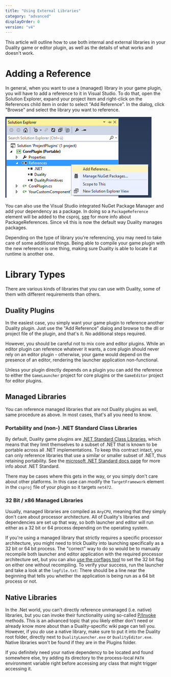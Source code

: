```yaml
---
title: "Using External Libraries"
category: "advanced"
displayOrder: 0
version: "v4"
---
```


This article will outline how to use both internal and external libraries in your Duality game or editor plugin, as well as the details of what works and doesn't work.

# Adding a Reference

In general, when you want to use a (managed) library in your game plugin, you will have to add a reference to it in Visual Studio. To do that, open the Solution Explorer, expand your project item and right-click on the References child item in order to select "Add Reference". In the dialog, click "Browse" and select the library you want to reference.

![](../img/LibraryUsage/AddReference.png)

You can also use the Visual Studio integrated NuGet Package Manager and add your dependency as a package. In doing so a `PackageReference` element will be added to the csproj, [see](https://docs.microsoft.com/en-us/nuget/consume-packages/package-references-in-project-files) for more info about PackageReferences. Since v4 this is now the default way Duality manages packages.

Depending on the type of library you're referencing, you may need to take care of some additional things. Being able to compile your game plugin with the new reference is one thing, making sure Duality is able to locate it at runtime is another one.

# Library Types

There are various kinds of libraries that you can use with Duality, some of them with different requirements than others.

## Duality Plugins

In the easiest case, you simply want your game plugin to reference another Duality plugin. Just use the "Add Reference" dialog and browse to the dll or project file of the plugin, and that's it. No additional steps required.

However, you should be careful not to mix core and editor plugins. While an editor plugin can reference whatever it wants, a core plugin should never rely on an editor plugin - otherwise, your game would depend on the presence of an editor, rendering the launcher application non-functional.

Unless your plugin directly depends on a plugin you can add the reference to either the `GameLauncher` project for core plugins or the `GameEditor` project for editor plugins.

## Managed Libraries

You can reference managed libraries that are not Duality plugins as well, same procedure as above. In most cases, that's all you need to know.

### Portability and (non-) .NET Standard Class Libraries

By default, Duality game plugins are [.NET Standard Class Libraries](Framework-Structure.md), which means that they limit themselves to a subset of .NET that is known to be portable across all .NET implementations. To keep this contract intact, you can only reference libraries that use a similar or smaller subset of .NET, thus retaining portability. See the [microsoft .NET Standard docs page](https://docs.microsoft.com/en-us/dotnet/standard/net-standard) for more info about .NET Standard.  

There may be cases where this gets in the way, or you simply don't care about other platforms. In this case can modify the `TargetFramework` element in the `csproj` file of your plugin so it targets `net472`. 

### 32 Bit / x86 Managed Libraries

Usually, managed libraries are compiled as `AnyCPU`, meaning that they simply don't care about processor architecture. All of Duality's libraries and dependencies are set up that way, so both launcher and editor will run either as a 32 bit or 64 process depending on the operating system.

If you're using a managed library that strictly requires a specific processor architecture, you might need to trick Duality into launching specifically as a 32 bit or 64 bit process. The "correct" way to do so would be to manually recompile both launcher and editor application with the required processor architecture set, but you can also [use the corflags tool](http://stackoverflow.com/q/17022457/2015377) to set the 32 bit flag on either one without recompiling. To verify your success, run the launcher and take a look at the `logfile.txt`: There should be a line near the beginning that tells you whether the application is being run as a 64 bit process or not.

## Native Libraries

In the .Net world, you can't directly reference unmanaged (i.e. native) libraries, but you can invoke their functionality using so-called [P/Invoke](https://msdn.microsoft.com/en-us/library/55d3thsc.aspx) methods. This is an advanced topic that you likely either don't need or already know more about than a Duality-specific wiki page can tell you. However, if you _do_ use a native library, make sure to put it into the Duality root folder, directly next to `DualityLauncher.exe` or `DualityEditor.exe`. Native libraries won't be found if they are in the Plugins folder.

If you definitely need your native dependency to be located and found somewhere else, try adding its directory to the process-local `PATH` environment variable right before accessing any class that might trigger accessing it.